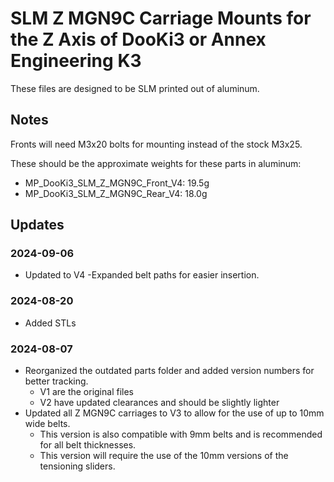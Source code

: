# SLM Z MGN9C Carriage Mounts for the Z Axis of DooKi3 or Annex Engineering K3
These files are designed to be SLM printed out of aluminum.

## Notes
Fronts will need M3x20 bolts for mounting instead of the stock M3x25.

These should be the approximate weights for these parts in aluminum:
- MP_DooKi3_SLM_Z_MGN9C_Front_V4: 19.5g
- MP_DooKi3_SLM_Z_MGN9C_Rear_V4: 18.0g

 
## Updates
### 2024-09-06
- Updated to V4
  -Expanded belt paths for easier insertion.

### 2024-08-20
- Added STLs

### 2024-08-07
- Reorganized the outdated parts folder and added version numbers for better tracking.
  - V1 are the original files
  - V2 have updated clearances and should be slightly lighter
- Updated all Z MGN9C carriages to V3 to allow for the use of up to 10mm wide belts.
  - This version is also compatible with 9mm belts and is recommended for all belt thicknesses.
  - This version will require the use of the 10mm versions of the tensioning sliders.
